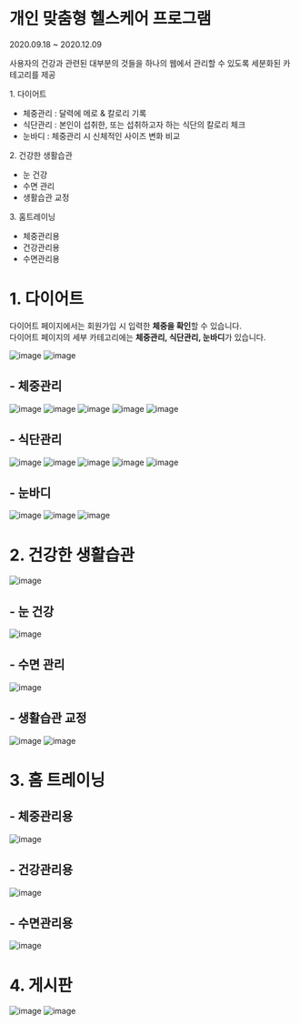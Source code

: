 # 개인 맞춤형 헬스케어 프로그램

2020.09.18 ~ 2020.12.09

사용자의 건강과 관련된 대부분의 것들을 하나의 웹에서 관리할 수 있도록 세분화된 카테고리를 제공

<div>
  <div>
    1. 다이어트 <br>
    <ul>
      <li>체중관리 : 달력에 메로 & 칼로리 기록</li>
      <li>식단관리 : 본인이 섭취한, 또는 섭취하고자 하는 식단의 칼로리 체크</li>
      <li>눈바디 : 체중관리 시 신체적인 사이즈 변화 비교</li>
    </ul>
  </div>
  <div>
    2. 건강한 생활습관 <br>
    <ul>
      <li>눈 건강</li>
      <li>수면 관리</li>
      <li>생활습관 교정</li>
    </ul>
  </div>
  <div>
    3. 홈트레이닝 <br>
    <ul>
      <li>체중관리용</li>
      <li>건강관리용</li>
      <li>수면관리용</li>
    </ul>
  </div>
</div>

# 1. 다이어트
다이어트 페이지에서는 회원가입 시 입력한 <b>체중을 확인</b>할 수 있습니다. <br>
다이어트 페이지의 세부 카테고리에는 <b>체중관리, 식단관리, 눈바디</b>가 있습니다. <br>

![image](https://github.com/modifyingk/diet-website/assets/116068100/78e02dd1-46cf-4ba6-be0a-90e4221affdc)
![image](https://github.com/modifyingk/diet-website/assets/116068100/ed0dd0a9-1b0f-4b50-8b24-fa0f00748709)

## - 체중관리
![image](https://github.com/modifyingk/diet-website/assets/116068100/21c0339e-55af-4004-90bb-70aaef627ecc)
![image](https://github.com/modifyingk/diet-website/assets/116068100/39e01a29-ddcb-461a-8e83-e6ad4b528f50)
![image](https://github.com/modifyingk/diet-website/assets/116068100/8726e9fc-e81d-4c81-9d2c-ff6a9012a68b)
![image](https://github.com/modifyingk/diet-website/assets/116068100/3017bfbf-370e-4e68-b3f1-3e0b62201088)
![image](https://github.com/modifyingk/diet-website/assets/116068100/d12b0792-6440-4324-a4ca-421fafbf6a59)

## - 식단관리
![image](https://github.com/modifyingk/diet-website/assets/116068100/e4750ad0-931a-48c7-ae93-e4cdd302e38b)
![image](https://github.com/modifyingk/diet-website/assets/116068100/20ab2210-69ee-4a1c-b5f5-bbc2ff7253d1)
![image](https://github.com/modifyingk/diet-website/assets/116068100/e783c1ca-f22d-4a01-8867-c5dbbc9c3c8d)
![image](https://github.com/modifyingk/diet-website/assets/116068100/0bea30df-0cc4-462f-9804-c52e9756bb5c)
![image](https://github.com/modifyingk/diet-website/assets/116068100/fdc00375-e2b0-4b25-aa87-b1a6774292cd)

## - 눈바디
![image](https://github.com/modifyingk/diet-website/assets/116068100/8bd7f098-cd8f-4728-968c-79e8de8316b1)
![image](https://github.com/modifyingk/diet-website/assets/116068100/a7975aa8-bc22-485e-a7a1-7309c26d8981)
![image](https://github.com/modifyingk/diet-website/assets/116068100/1c3f5eeb-9f65-46bd-acfd-ceffa7fe4abb)

# 2. 건강한 생활습관
![image](https://github.com/modifyingk/diet-website/assets/116068100/882615e9-c40a-4eef-b7f5-ab098dbf8af8)

## - 눈 건강
![image](https://github.com/modifyingk/diet-website/assets/116068100/0b900e5e-26ed-4e87-89aa-c6afc99a6a7d)

## - 수면 관리
![image](https://github.com/modifyingk/diet-website/assets/116068100/ee42f009-a2cb-4e7f-b258-3074839cee41)

## - 생활습관 교정
![image](https://github.com/modifyingk/diet-website/assets/116068100/c58bf062-95de-47d3-9c22-a5ea138a4fb6)
![image](https://github.com/modifyingk/diet-website/assets/116068100/70380296-3cf1-4b80-be20-c8979543a0df)


# 3. 홈 트레이닝

## - 체중관리용
![image](https://github.com/modifyingk/diet-website/assets/116068100/b7fd3451-7a5b-4925-942f-4f6beb80c7d2)

## - 건강관리용
![image](https://github.com/modifyingk/diet-website/assets/116068100/81f94ab7-ddcc-46d9-bd9a-71630c873bdf)

## - 수면관리용
![image](https://github.com/modifyingk/diet-website/assets/116068100/9ed2a7aa-11aa-4c17-9b4a-f334e21731f8)

# 4. 게시판
![image](https://github.com/modifyingk/diet-website/assets/116068100/b79a45a3-b31b-4a7b-b253-f39766b846f6)
![image](https://github.com/modifyingk/diet-website/assets/116068100/692dbc0a-dcc5-442c-962c-fe7c4c1350e9)

